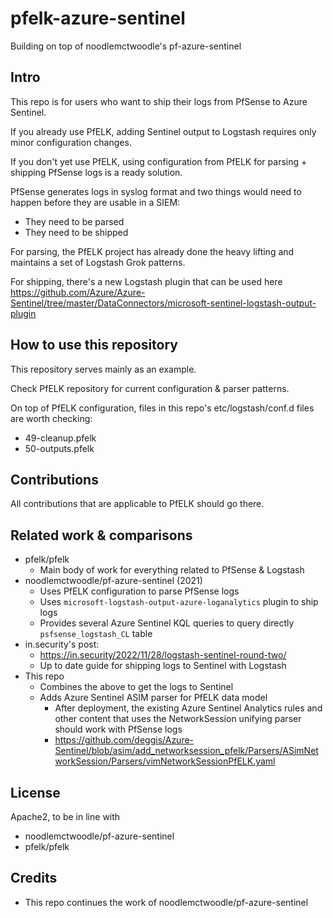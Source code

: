 # pfelk-azure-sentinel

Building on top of noodlemctwoodle's pf-azure-sentinel


## Intro

This repo is for users who want to ship their logs from PfSense
to Azure Sentinel.

If you already use PfELK, adding Sentinel output to Logstash
requires only minor configuration changes.

If you don't yet use PfELK, using configuration from PfELK for
parsing + shipping PfSense logs is a ready solution.

PfSense generates logs in syslog format and two things would need
to happen before they are usable in a SIEM:

 - They need to be parsed
 - They need to be shipped

For parsing, the PfELK project has already done the heavy lifting
and maintains a set of Logstash Grok patterns.

For shipping, there's a new Logstash plugin that can be used here
https://github.com/Azure/Azure-Sentinel/tree/master/DataConnectors/microsoft-sentinel-logstash-output-plugin

## How to use this repository

This repository serves mainly as an example.

Check PfELK repository for current configuration & parser patterns.

On top of PfELK configuration, files in this repo's etc/logstash/conf.d
files are worth checking:

- 49-cleanup.pfelk
- 50-outputs.pfelk

## Contributions

All contributions that are applicable to PfELK should go there.

## Related work & comparisons

- pfelk/pfelk
  - Main body of work for everything related to PfSense & Logstash
- noodlemctwoodle/pf-azure-sentinel (2021)
  - Uses PfELK configuration to parse PfSense logs
  - Uses `microsoft-logstash-output-azure-loganalytics` plugin to ship logs
  - Provides several Azure Sentinel KQL queries to query directly `psfsense_logstash_CL` table
- in.security's post:
  - https://in.security/2022/11/28/logstash-sentinel-round-two/
  - Up to date guide for shipping logs to Sentinel with Logstash
- This repo
  - Combines the above to get the logs to Sentinel
  - Adds Azure Sentinel ASIM parser for PfELK data model
    - After deployment, the existing Azure Sentinel Analytics rules and other 
      content that uses the NetworkSession unifying parser should work
      with PfSense logs
    - https://github.com/deggis/Azure-Sentinel/blob/asim/add_networksession_pfelk/Parsers/ASimNetworkSession/Parsers/vimNetworkSessionPfELK.yaml

## License

Apache2, to be in line with

- noodlemctwoodle/pf-azure-sentinel
- pfelk/pfelk

## Credits

- This repo continues the work of noodlemctwoodle/pf-azure-sentinel